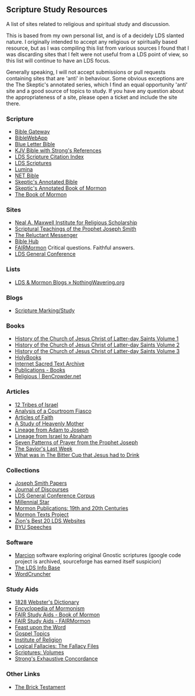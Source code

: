 ## Scripture Study Resources
A list of sites related to religious and spiritual study and discussion.

This is based from my own personal list, and is of a decidely LDS slanted
nature. I originally intended to accept any religious or spiritually based
resource, but as I was compiling this list from various sources I found that
I was discarding sites that I felt were not useful from a LDS point of view,
so this list will continue to have an LDS focus.

Generally speaking, I will not accept submissions or pull requests containing
sites that are 'anti' in behaviour. Some obvious exceptions are the The
Skeptic's annotated series, which I find an equal opportunity 'anti' site and
a good source of topics to study. If you have any question about the
appropriateness of a site, please open a ticket and include the site there.

### Scripture

* [Bible Gateway](http://www.biblegateway.com/)
* [BibleWebApp](http://biblewebapp.com/study/)
* [Blue Letter Bible](http://www.blueletterbible.org/)
* [KJV Bible with Strong&#39;s References](http://www.apostolic-churches.net/bible/strongs.html)
* [LDS Scripture Citation Index](http://scriptures.byu.edu/)
* [LDS Scriptures](http://scriptures.lds.org/)
* [Lumina](https://lumina.bible.org/)
* [NET Bible](https://net.bible.org/)
* [Skeptic&#39;s Annotated Bible](http://skepticsannotatedbible.com/)
* [Skeptic&#39;s Annotated Book of Mormon](http://skepticsannotatedbible.com/BOM/)
* [The Book of Mormon](http://quod.lib.umich.edu/m/mormon/)

### Sites

* [Neal A. Maxwell Institute for Religious Scholarship](http://maxwellinstitute.byu.edu/)
* [Scriptural Teachings of the Prophet Joseph Smith](http://scriptures.byu.edu/stpjs.html)
* [The Reluctant Messenger](http://reluctant-messenger.com/)
* [Bible Hub](http://biblehub.com/)
* [FAIRMormon](http://www.fairmormon.org/) Critical questions. Faithful answers.
* [LDS General Conference](https://www.lds.org/general-conference?lang=eng)

### Lists

* [LDS &amp; Mormon Blogs » NothingWavering.org](http://www.nothingwavering.org/)

### Blogs

* [Scripture Marking/Study](http://ldsscripturemarking.blogspot.com/)

### Books

* [History of the Church of Jesus Christ of Latter-day Saints Volume 1](http://www.gutenberg.org/ebooks/47091)
* [History of the Church of Jesus Christ of Latter-day Saints Volume 2](http://www.gutenberg.org/ebooks/47192)
* [History of the Church of Jesus Christ of Latter-day Saints Volume 3](http://www.gutenberg.org/ebooks/47707)
* [HolyBooks](http://www.holybooks.com/)
* [Internet Sacred Text Archive](http://www.sacred-texts.com/index.htm)
* [Publications - Books](http://maxwellinstitute.byu.edu/publications/books/)
* [Religious | BenCrowder.net](http://bencrowder.net/books/religious)

### Articles

* [12 Tribes of Israel](http://lds.about.com/library/bl/aids/aids2/israel_12_tribes.pdf)
* [Analysis of a Courtroom Fiasco](http://www.insight.org/library/articles/pastors/courtroom-fiasco.html?t=Pastors)
* [Articles of Faith](http://www.lds.org/scriptures/pgp/a-of-f)
* [A Study of Heavenly Mother](http://byustudies.byu.edu/PDFLibrary/50.1PaulsenPulidoMother-482bf17d-bbc5-4530-a7cc-c1a1b7e5b079.pdf)
* [Lineage from Adam to Joseph](http://lds.about.com/library/bl/aids/aids2/lineage_of_adam.pdf)
* [Lineage from Israel to Abraham](http://lds.about.com/library/bl/aids/aids2/israel_abraham_lineage2.pdf)
* [Seven Patterns of Prayer from the Prophet Joseph](http://ldsmag.com/seven-patterns-of-prayer-from-the-prophet-joseph/)
* [The Savior&#39;s Last Week](http://lds.about.com/library/bl/aids/aids2/saviors_last_week.pdf)
* [What was in The Bitter Cup that Jesus had to Drink](https://sermons.logos.com/submissions/75944-What-was-in-The-Bitter-Cup-that-Jesus-had-to-Drink#content=/submissions/75944)

### Collections

* [Joseph Smith Papers](http://josephsmithpapers.org/home)
* [Journal of Discourses](http://journalofdiscourses.com/)
* [LDS General Conference Corpus](http://corpus.byu.edu/gc/)
* [Millennial Star](http://contentdm.lib.byu.edu/cdm/search/collection/MStar)
* [Mormon Publications: 19th and 20th Centuries](http://lib.byu.edu/digital/mpntc/)
* [Mormon Texts Project](http://mormontextsproject.org/available-texts/)
* [Zion&#39;s Best 20 LDS Websites](http://www.zionsbest.com/best25websites.html)
* [BYU Speeches](https://speeches.byu.edu/)

### Software

* [Marcion](http://marcion.sourceforge.net/) software exploring original Gnostic scriptures (google code project is archived, sourceforge has earned itself suspicion)
* [The LDS Info Base](http://www.ldsinfobase.net/)
* [WordCruncher](http://wordcruncher.com/)

### Study Aids

* [1828 Webster&#39;s Dictionary](http://1828.mshaffer.com/)
* [Encyclopedia of Mormonism](http://eom.byu.edu/index.php/Encyclopedia_of_Mormonism)
* [FAIR Study Aids - Book of Mormon](http://en.fairmormon.org/FAIR_Study_Aids/Book_of_Mormon_Resources_by_chapter_and_verse)
* [FAIR Study Aids - FAIRMormon](http://en.fairmormon.org/FAIR_Study_Aids)
* [Feast upon the Word](http://feastupontheword.org/)
* [Gospel Topics](https://www.lds.org/topics?lang=eng)
* [Institute of Religion](http://www.instituteofreligion.org/)
* [Logical Fallacies: The Fallacy Files](http://www.fallacyfiles.org/)
* [Scriptures: Volumes](http://scriptures.byu.edu/mapscrip/)
* [Strong&#39;s Exhaustive Concordance](http://www.biblestudytools.com/concordances/strongs-exhaustive-concordance/)


### Other Links

* [The Brick Testament](http://www.bricktestament.com/david_vs_saul/david_mutilates_200_gets_married/1s18_20.html)
